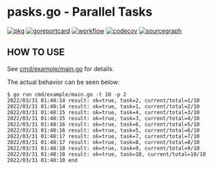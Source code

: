 # pasks.go - Parallel Tasks

[![pkg](https://pkg.go.dev/badge/github.com/newtstat/pasks.go)](https://pkg.go.dev/github.com/newtstat/pasks.go)
[![goreportcard](https://goreportcard.com/badge/github.com/newtstat/pasks.go)](https://goreportcard.com/report/github.com/newtstat/pasks.go)
[![workflow](https://github.com/newtstat/pasks.go/workflows/CI/badge.svg)](https://github.com/newtstat/pasks.go/tree/main)
[![codecov](https://codecov.io/gh/newtstat/pasks.go/branch/main/graph/badge.svg?token=cTMvSwlv60)](https://codecov.io/gh/newtstat/pasks.go)
[![sourcegraph](https://sourcegraph.com/github.com/newtstat/pasks.go/-/badge.svg)](https://sourcegraph.com/github.com/newtstat/pasks.go)

## HOW TO USE

See [cmd/example/main.go](/cmd/example/main.go) for details.  

The actual behavior can be seen below:

```console
$ go run cmd/example/main.go -t 10 -p 2
2022/03/31 01:48:14 result: ok=true, task=2, current/total=1/10
2022/03/31 01:48:14 result: ok=true, task=1, current/total=2/10
2022/03/31 01:48:15 result: ok=true, task=4, current/total=3/10
2022/03/31 01:48:15 result: ok=true, task=3, current/total=4/10
2022/03/31 01:48:16 result: ok=true, task=6, current/total=5/10
2022/03/31 01:48:16 result: ok=true, task=5, current/total=6/10
2022/03/31 01:48:17 result: ok=true, task=7, current/total=7/10
2022/03/31 01:48:17 result: ok=true, task=8, current/total=8/10
2022/03/31 01:48:18 result: ok=true, task=9, current/total=9/10
2022/03/31 01:48:18 result: ok=true, task=10, current/total=10/10
2022/03/31 01:48:18 end
```
